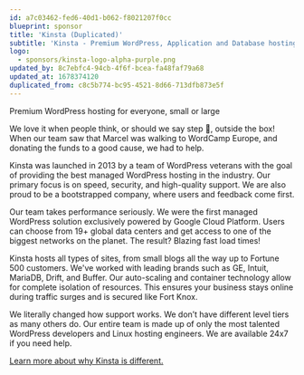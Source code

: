```yaml
---
id: a7c03462-fed6-40d1-b062-f8021207f0cc
blueprint: sponsor
title: 'Kinsta (Duplicated)'
subtitle: 'Kinsta - Premium WordPress, Application and Database hosting duplicated'
logo:
  - sponsors/kinsta-logo-alpha-purple.png
updated_by: 8c7ebfc4-94cb-4f6f-bcea-fa48faf79a68
updated_at: 1678374120
duplicated_from: c8c5b774-bc95-4521-8d66-713dfb873e5f
---
```

Premium WordPress hosting for everyone, small or large

We love it when people think, or should we say step 👟, outside the box! When our team saw that Marcel was walking to WordCamp Europe, and donating the funds to a good cause, we had to help.

Kinsta was launched in 2013 by a team of WordPress veterans with the goal of providing the best managed WordPress hosting in the industry. Our primary focus is on speed, security, and high-quality support. We are also proud to be a bootstrapped company, where users and feedback come first.

Our team takes performance seriously. We were the first managed WordPress solution exclusively powered by Google Cloud Platform. Users can choose from 19+ global data centers and get access to one of the biggest networks on the planet. The result? Blazing fast load times!

Kinsta hosts all types of sites, from small blogs all the way up to Fortune 500 customers. We've worked with leading brands such as GE, Intuit, MariaDB, Drift, and Buffer. Our auto-scaling and container technology allow for complete isolation of resources. This ensures your business stays online during traffic surges and is secured like Fort Knox.

We literally changed how support works. We don’t have different level tiers as many others do. Our entire team is made up of only the most talented WordPress developers and Linux hosting engineers. We are available 24x7 if you need help.

[Learn more about why Kinsta is different.](https://kinsta.com/nl/)